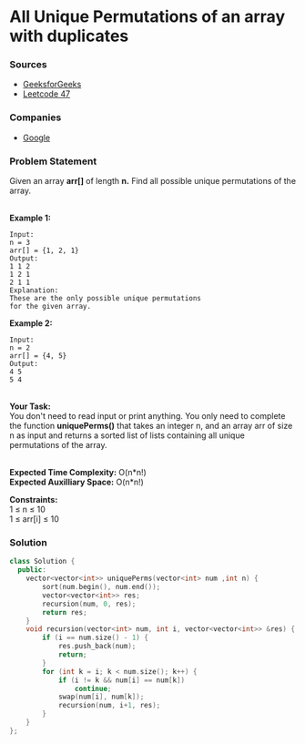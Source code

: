 # All Unique Permutations of an array with duplicates

### Sources

* [GeeksforGeeks](https://practice.geeksforgeeks.org/problems/all-unique-permutations-of-an-array/1#)
* [Leetcode 47](https://leetcode.com/problems/permutations-ii/)

### Companies

* [Google](../../company-based-lists/google.md)

### Problem Statement

Given an array **arr\[]** of length **n.** Find all possible unique permutations of the array.

\
**Example 1:**

```
Input: 
n = 3
arr[] = {1, 2, 1}
Output: 
1 1 2
1 2 1
2 1 1
Explanation:
These are the only possible unique permutations
for the given array.
```

**Example 2:**

```
Input: 
n = 2
arr[] = {4, 5}
Output: 
4 5
5 4
```

\
**Your Task:**\
You don't need to read input or print anything. You only need to complete the function **uniquePerms()** that takes an integer n, and an array arr of size n as input and returns a sorted list of lists containing all unique permutations of the array.

\
**Expected Time Complexity:**  O(n\*n!)\
**Expected Auxilliary Space:** O(n\*n!)\
&#x20;

**Constraints:**\
1 ≤ n ≤ 10\
1 ≤ arr\[i] ≤ 10

### Solution

```cpp
class Solution {
  public:
    vector<vector<int>> uniquePerms(vector<int> num ,int n) {
        sort(num.begin(), num.end());
        vector<vector<int>> res;
        recursion(num, 0, res);
        return res;
    }
    void recursion(vector<int> num, int i, vector<vector<int>> &res) {
        if (i == num.size() - 1) {
            res.push_back(num);
            return;
        }
        for (int k = i; k < num.size(); k++) {
            if (i != k && num[i] == num[k]) 
                continue;
            swap(num[i], num[k]);
            recursion(num, i+1, res);
        }
    }
};
```

